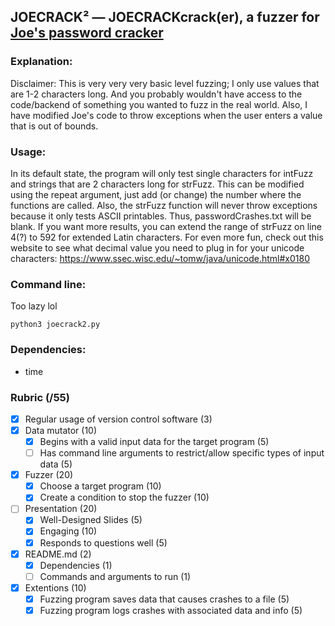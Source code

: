 ## JOECRACK² — JOECRACKcrack(er), a fuzzer for [Joe's password cracker](https://github.com/JosephL8912/PasswordCrack)

### Explanation:
Disclaimer: This is very very very basic level fuzzing; I only use values that are 1-2 characters long. And you probably wouldn't have access to the code/backend of something you wanted to fuzz in the real world. Also, I have modified Joe's code to throw exceptions when the user enters a value that is out of bounds.

### Usage:
In its default state, the program will only test single characters for intFuzz and strings that are 2 characters long for strFuzz. This can be modified using the repeat argument, just add (or change) the number where the functions are called.
Also, the strFuzz function will never throw exceptions because it only tests ASCII printables. Thus, passwordCrashes.txt will be blank. If you want more results, you can extend the range of strFuzz on line 4(?) to 592 for extended Latin characters.
For even more fun, check out this website to see what decimal value you need to plug in for your unicode characters: https://www.ssec.wisc.edu/~tomw/java/unicode.html#x0180


### Command line:
Too lazy lol

`python3 joecrack2.py` 

### Dependencies:
- time
  
### Rubric (/55)
- [x] Regular usage of version control software (3)
- [x] Data mutator (10)
     - [x] Begins with a valid input data for the target program (5)
     - [ ] Has command line arguments to restrict/allow specific types of input data (5)
- [x] Fuzzer (20)
     - [x] Choose a target program (10)
     - [x] Create a condition to stop the fuzzer (10)
- [ ] Presentation (20)
     - [x] Well-Designed Slides (5)
     - [x] Engaging (10)
     - [x] Responds to questions well (5)
- [x] README.md (2)
     - [x] Dependencies (1)
     - [ ] Commands and arguments to run (1)
- [x] Extentions (10)
     - [x] Fuzzing program saves data that causes crashes to a file (5)
     - [x] Fuzzing program logs crashes with associated data and info (5)
